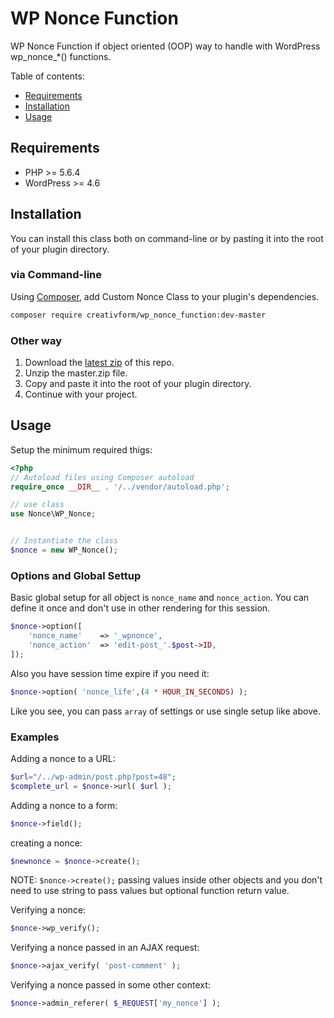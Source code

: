 # WP Nonce Function
WP Nonce Function if object oriented (OOP) way to handle with WordPress wp_nonce_*() functions. 


Table of contents:
 * [Requirements](#requirements)
 * [Installation](#installation)
 * [Usage](#usage)

## Requirements

* PHP >= 5.6.4
* WordPress >= 4.6

## Installation

You can install this class both on command-line or by pasting it into the root of your plugin directory.

### via Command-line

Using [Composer](https://getcomposer.org/), add Custom Nonce Class to your plugin's dependencies.

```sh
composer require creativform/wp_nonce_function:dev-master
```

### Other way

1. Download the [latest zip](https://github.com/CreativForm/wp-nonce-function/archive/master.zip) of this repo.
2. Unzip the master.zip file.
3. Copy and paste it into the root of your plugin directory.
4. Continue with your project.

## Usage

Setup the minimum required thigs:

```php
<?php 
// Autoload files using Composer autoload
require_once __DIR__ . '/../vendor/autoload.php';

// use class
use Nonce\WP_Nonce;


// Instantiate the class
$nonce = new WP_Nonce();
```
### Options and Global Settup

Basic global setup for all object is `nonce_name` and `nonce_action`. You can define it once and don't use in other rendering for this session.
```php
$nonce->option([
    'nonce_name' 	=> '_wpnonce',
    'nonce_action' 	=> 'edit-post_'.$post->ID,
]);
```

Also you have session time expire if you need it:

```php
$nonce->option( 'nonce_life',(4 * HOUR_IN_SECONDS) );
```
Like you see, you can pass `array` of settings or use single setup like above.
### Examples

Adding a nonce to a URL:

```php
$url="/../wp-admin/post.php?post=48";
$complete_url = $nonce->url( $url );
```

Adding a nonce to a form:

```php
$nonce->field();
```

creating a nonce:

```php
$newnonce = $nonce->create();
```
NOTE: `$nonce->create();` passing values inside other objects and you don't need to use string to pass values but optional function return value.

Verifying a nonce:

```php
$nonce->wp_verify();
```

Verifying a nonce passed in an AJAX request:

```php
$nonce->ajax_verify( 'post-comment' );
```

Verifying a nonce passed in some other context:

```php
$nonce->admin_referer( $_REQUEST['my_nonce'] );
```

